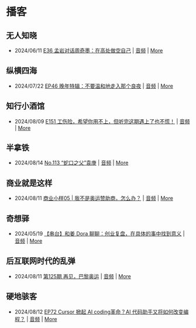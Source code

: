 # 播客

## 无人知晓
- 2024/06/11 [E36 孟岩对话周奇墨：在高处做空自己](https://www.xiaoyuzhoufm.com/episode/6667f31dc26e396a36eefe25) | [音频](https://dts-api.xiaoyuzhoufm.com/track/611719d3cb0b82e1df0ad29e/6667f31dc26e396a36eefe25/media.xyzcdn.net/ljJYPINg_uUnMMt8WMuIsiU41BZt.m4a) | [More](channels/%E6%97%A0%E4%BA%BA%E7%9F%A5%E6%99%93.md)

## 纵横四海
- 2024/07/22 [EP46 晚年特辑：不要温和地走入那个良夜](https://www.ximalaya.com/sound/743016477) | [音频](https://audio.xmcdn.com/storages/1da1-audiofreehighqps/66/46/GKwRIMAKc7cBBgNOqAL0lyx-.m4a) | [More](channels/%E7%BA%B5%E6%A8%AA%E5%9B%9B%E6%B5%B7.md)

## 知行小酒馆
- 2024/08/09 [E151 工伤险，希望你用不上，但听完这期遇上了也不慌！](https://www.xiaoyuzhoufm.com/episode/66b57b6b33591c27bec8c40b) | [音频](https://dts-api.xiaoyuzhoufm.com/track/6013f9f58e2f7ee375cf4216/66b57b6b33591c27bec8c40b/media.xyzcdn.net/lo71TfN__DCCTGlQgoL2i0XsUyPu.m4a) | [More](channels/%E7%9F%A5%E8%A1%8C%E5%B0%8F%E9%85%92%E9%A6%86.md)

## 半拿铁
- 2024/08/14 [No.113 “蛇口之父”袁庚](https://www.ximalaya.com/sound/748520356) | [音频](https://dl.wavpub.com/item/227_31600234_0384.m4a) | [More](channels/%E5%8D%8A%E6%8B%BF%E9%93%81.md)

## 商业就是这样
- 2024/08/11 [商业小样05 | 我不是奥运赞助商，怎么办？](https://www.ximalaya.com/sound/747881608) | [音频](https://aod.cos.tx.xmcdn.com/storages/739e-audiofreehighqps/69/18/GKwRIW4Kjp3QAE8PZwL-lBSD.m4a) | [More](channels/%E5%95%86%E4%B8%9A%E5%B0%B1%E6%98%AF%E8%BF%99%E6%A0%B7.md)

## 奇想驿
- 2024/05/19 [【串台】和姜 Dora 聊聊：创业复盘，在具体的事中找到意义](https://www.xiaoyuzhoufm.com/episode/664962d382b428eafd844366) | [音频](https://dts-api.xiaoyuzhoufm.com/track/6034daea97755b8fc9c66480/664962d382b428eafd844366/media.xyzcdn.net/llloyy2KoUURla1cgosxmkenwwHw.m4a) | [More](channels/%E5%A5%87%E6%83%B3%E9%A9%BF.md)

## 后互联网时代的乱弹
- 2024/08/11 [第125期 再见，巴黎奥运](https://hosting.wavpub.cn/pie/ep125/) | [音频](https://tk.wavpub.com/WPDL_vmyRUzztmPuxtwRuAJGLceQuQcrrguHFHAGVsSWEpTESRvmkayBXerVwAB-44.mp3) | [More](channels/%E5%90%8E%E4%BA%92%E8%81%94%E7%BD%91%E6%97%B6%E4%BB%A3%E7%9A%84%E4%B9%B1%E5%BC%B9.md)

## 硬地骇客
- 2024/08/12 [EP72 Cursor 掀起 AI coding革命？AI 代码助手又将如何改变编程？](https://www.xiaoyuzhoufm.com/episode/66ba10d933591c27be8c2f8a) | [音频](https://dts-api.xiaoyuzhoufm.com/track/640ee2438be5d40013fe4a87/66ba10d933591c27be8c2f8a/media.xyzcdn.net/libHq8P06aS1dU7MaWYJMfpuh8Vo.m4a) | [More](channels/%E7%A1%AC%E5%9C%B0%E9%AA%87%E5%AE%A2.md)

